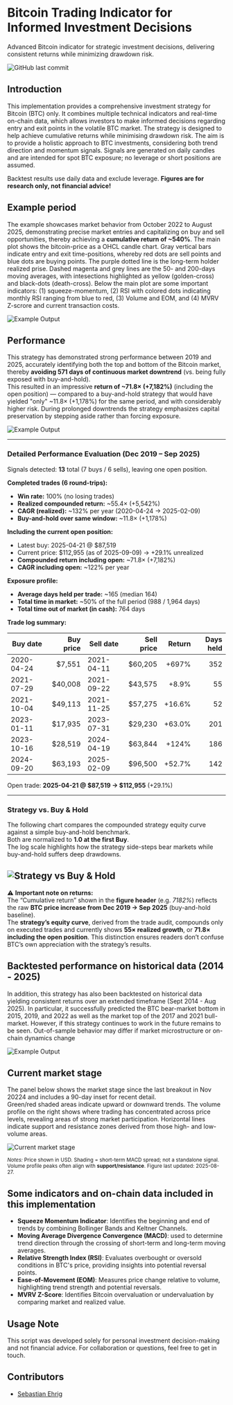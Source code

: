 # Bitcoin Trading Indicator for Informed Investment Decisions
Advanced Bitcoin indicator for strategic investment decisions, delivering consistent returns while minimizing drawdown risk.

![GitHub last commit](https://img.shields.io/github/last-commit/Sebastian-ehrig/BTC_investment_decision_indicator)

## Introduction

This implementation provides a comprehensive investment strategy for Bitcoin (BTC) only. It combines multiple technical indicators and real-time on-chain data, which allows investors to make informed decisions regarding entry and exit points in the volatile BTC market. The strategy is designed to help achieve cumulative returns while minimising drawdown risk. The aim is to provide a holistic approach to BTC investments, considering both trend direction and momentum signals. Signals are generated on daily candles and are intended for spot BTC exposure; no leverage or short positions are assumed.

Backtest results use daily data and exclude leverage. **Figures are for research only, not financial advice!**

## Example period

The example showcases market behavior from October 2022 to August 2025, demonstrating precise market entries and capitalizing on buy and sell opportunities, thereby achieving a **cumulative return of ~540%**. 
The main plot shows the bitcoin-price as a OHCL candle chart. Gray vertical bars indicate entry and exit time-positions, whereby red dots are sell points and blue dots are buying points. The purple dotted line is the long-term holder realized prise. Dashed magenta and grey lines are the 50- and 200-days moving averages, with intesections highlighted as yellow (golden-cross) and black-dots (death-cross). 
Below the main plot are some important indicators: (1) squeeze-momentum, (2) RSI with colored dots indicating monthly RSI ranging from blue to red, (3) Volume and EOM, and (4) MVRV Z-scrore and current transaction costs.

![Example Output](Figures/BTC-USD_2025-09-09_1.png)

## Performance

This strategy has demonstrated strong performance between 2019 and 2025, accurately identifying both the top and bottom of the Bitcoin market, thereby **avoiding 571 days of continuous market downtrend** (vs. being fully exposed with buy-and-hold).  
This resulted in an impressive **return of ~71.8× (+7,182%)** (including the open position) — compared to a buy-and-hold strategy that would have yielded "only" ~11.8× (+1,178%) for the same period, and with considerably higher risk. During prolonged downtrends the strategy emphasizes capital preservation by stepping aside rather than forcing exposure.

![Example Output](Figures/BTC-USD_2025-09-09_2.png)

---

### Detailed Performance Evaluation (Dec 2019 – Sep 2025)

Signals detected: **13** total (7 buys / 6 sells), leaving one open position.

**Completed trades (6 round-trips):**
- **Win rate:** 100% (no losing trades)  
- **Realized compounded return:** ~55.4× (+5,542%)  
- **CAGR (realized):** ~132% per year (2020-04-24 → 2025-02-09)  
- **Buy-and-hold over same window:** ~11.8× (+1,178%)  

**Including the current open position:**
- Latest buy: 2025-04-21 @ $87,519  
- Current price: $112,955 (as of 2025-09-09) → +29.1% unrealized  
- **Compounded return including open:** ~71.8× (+7,182%)  
- **CAGR including open:** ~122% per year  

**Exposure profile:**
- **Average days held per trade:** ~165 (median 164)  
- **Total time in market:** ~50% of the full period (988 / 1,964 days)  
- **Total time out of market (in cash):** 764 days  

**Trade log summary:**

| Buy date   | Buy price | Sell date   | Sell price | Return | Days held |
|------------|-----------:|-------------|-----------:|-------:|----------:|
| 2020-04-24 | $7,551     | 2021-04-11  | $60,205    | +697%  | 352 |
| 2021-07-29 | $40,008    | 2021-09-22  | $43,575    | +8.9%  | 55  |
| 2021-10-04 | $49,113    | 2021-11-25  | $57,275    | +16.6% | 52  |
| 2023-01-11 | $17,935    | 2023-07-31  | $29,230    | +63.0% | 201 |
| 2023-10-16 | $28,519    | 2024-04-19  | $63,844    | +124%  | 186 |
| 2024-09-20 | $63,193    | 2025-02-09  | $96,500    | +52.7% | 142 |

Open trade: **2025-04-21 @ $87,519 → $112,955** (+29.1%)

---

### Strategy vs. Buy & Hold

The following chart compares the compounded strategy equity curve against a simple buy-and-hold benchmark.  
Both are normalized to **1.0 at the first Buy**.  
The log scale highlights how the strategy side-steps bear markets while buy-and-hold suffers deep drawdowns.

![Strategy vs Buy & Hold](Figures/strategy_vs_buyhold.png "Equity curves: strategy vs buy-and-hold")
---

⚠️ **Important note on returns:**  
The “Cumulative return” shown in the **figure header** (e.g. *7182%*) reflects the raw **BTC price increase from Dec 2019 → Sep 2025** (buy-and-hold baseline).  
The **strategy’s equity curve**, derived from the trade audit, compounds only on executed trades and currently shows **55× realized growth**, or **71.8× including the open position**. This distinction ensures readers don’t confuse BTC’s own appreciation with the strategy’s results.

## Backtested performance on historical data (2014 - 2025)

In addition, this strategy has also been backtested on historical data yielding consistent returns over an extended timeframe (Sept 2014 - Aug 2025). In particular, it successfully predicted the BTC bear-market bottom in 2015, 2019, and 2022 as well as the market top of the 2017 and 2021 bull-market. However, if this strategy continues to work in the future remains to be seen. Out-of-sample behavior may differ if market microstructure or on-chain dynamics change

![Example Output](Figures/BTC-USD_2025-2025-09-09_3.png)

## Current market stage

The panel below shows the market stage since the last breakout in Nov 20224 and includes a 90-day inset for recent detail.  
Green/red shaded areas indicate upward or downward trends. The volume profile on the right shows where trading has concentrated across price levels, revealing areas of strong market participation. Horizontal lines indicate support and resistance zones derived from those high- and low-volume areas.

![Current market stage](Figures/BTC-USD_2025-09-09_4.png "BTC indicator – market stage since 2024-05-29")

<sub><em>Notes:</em> Price shown in USD. Shading = short-term MACD spread; not a standalone signal. Volume profile peaks often align with **support/resistance**. Figure last updated: 2025-08-27.</sub>

## Some indicators and on-chain data included in this implementation

- **Squeeze Momentum Indicator**: Identifies the beginning and end of trends by combining Bollinger Bands and Keltner Channels.
- **Moving Average Divergence Convergence (MACD)**: used to determine trend direction through the crossing of short-term and long-term moving averages.
- **Relative Strength Index (RSI)**: Evaluates overbought or oversold conditions in BTC's price, providing insights into potential reversal points.
- **Ease-of-Movement (EOM)**: Measures price change relative to volume, highlighting trend strength and potential reversals.
- **MVRV Z-Score**: Identifies Bitcoin overvaluation or undervaluation by comparing market and realized value.

## Usage Note

This script was developed solely for personal investment decision-making and not financial advice. For collaboration or questions, feel free to get in touch.

## Contributors

- [Sebastian Ehrig](https://github.com/Sebastian-ehrig)
